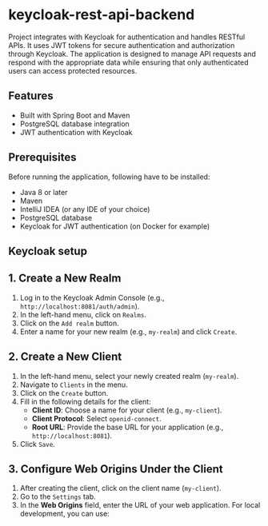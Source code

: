 # keycloak-rest-api-backend

Project integrates with Keycloak for authentication and handles RESTful APIs. It uses JWT tokens for secure authentication and authorization through Keycloak. The application is designed to manage API requests and respond with the appropriate data while ensuring that only authenticated users can access protected resources.

## Features

- Built with Spring Boot and Maven
- PostgreSQL database integration
- JWT authentication with Keycloak

## Prerequisites

Before running the application, following have to be installed:

- Java 8 or later
- Maven
- IntelliJ IDEA (or any IDE of your choice)
- PostgreSQL database
- Keycloak for JWT authentication (on Docker for example)

## Keycloak setup

## 1. Create a New Realm

1. Log in to the Keycloak Admin Console (e.g., `http://localhost:8081/auth/admin`).
2. In the left-hand menu, click on `Realms`.
3. Click on the `Add realm` button.
4. Enter a name for your new realm (e.g., `my-realm`) and click `Create`.

## 2. Create a New Client

1. In the left-hand menu, select your newly created realm (`my-realm`).
2. Navigate to `Clients` in the menu.
3. Click on the `Create` button.
4. Fill in the following details for the client:
   - **Client ID**: Choose a name for your client (e.g., `my-client`).
   - **Client Protocol**: Select `openid-connect`.
   - **Root URL**: Provide the base URL for your application (e.g., `http://localhost:8081`).
5. Click `Save`.

## 3. Configure Web Origins Under the Client

1. After creating the client, click on the client name (`my-client`).
2. Go to the `Settings` tab.
3. In the **Web Origins** field, enter the URL of your web application. For local development, you can use:
